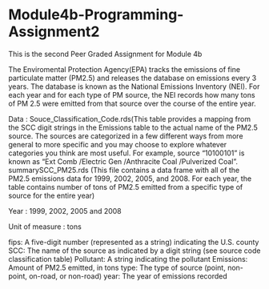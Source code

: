 # Module4b-Programming-Assignment2
This is the second Peer Graded Assignment for Module 4b

The Enviromental Protection Agency(EPA) tracks the emissions of fine particulate matter (PM2.5) and releases the database on emissions every 3 years.  The database is known as the National Emissions Inventory (NEI). For each year and for each type of PM source, the NEI records how many tons of PM 2.5 were emitted from that source over the course of the entire year.

Data : Souce_Classification_Code.rds(This table provides a mapping from the SCC digit strings in the Emissions table to the actual name of
                                     the PM2.5 source. The sources are categorized in a few different ways from more general to more
                                     specific and you may choose to explore whatever categories you think are most useful. For example,
                                     source “10100101” is known as “Ext Comb /Electric Gen /Anthracite Coal /Pulverized Coal”.
       summarySCC_PM25.rds          (This file contains a data frame with all of the PM2.5 emissions data for 1999, 2002, 2005, and 2008.
                                     For each year, the table contains number of tons of PM2.5 emitted from a specific type of source for 
                                     the entire year)

Year : 1999, 2002, 2005 and 2008

Unit of measure : tons


fips: A five-digit number (represented as a string) indicating the U.S. county
SCC: The name of the source as indicated by a digit string (see source code classification table)
Pollutant: A string indicating the pollutant
Emissions: Amount of PM2.5 emitted, in tons
type: The type of source (point, non-point, on-road, or non-road)
year: The year of emissions recorded



